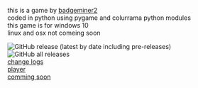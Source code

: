<p>this is a game by <a href="https://www.youtube.com/channel/UCjAvDTreaiy5hI0sdLPQh3g">badgeminer2</a><br>
coded in python using pygame and colurrama python modules <br>
this game is for windows 10 <br>linux and osx not comeing soon</p>
<img alt="GitHub release (latest by date including pre-releases)" src="https://img.shields.io/github/v/release/badgeminer2dev/dungon-crawler-game?include_prereleases&style=plastic&color=orange">
<img alt="GitHub all releases" src="https://img.shields.io/github/downloads/badgeminer2dev/dungon-crawler-game/total?style=plastic"><br>
<a href="https://badgeminer2dev.github.io/dungon-crawler-game/changelogs">change logs</a><br>
<a href="https://badgeminer2dev.github.io/dungon-crawler-game/player"> player</a><br><a href="https://badgeminer2dev.github.io/dungon-crawler-game/commingsoon">comming soon</a>
